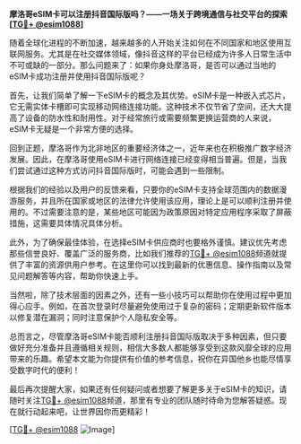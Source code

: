 **摩洛哥eSIM卡可以注册抖音国际版吗？——一场关于跨境通信与社交平台的探索[[TG💪+ @esim1088](https://t.me/s/esim1088)]**

随着全球化进程的不断加速，越来越多的人开始关注如何在不同国家和地区使用互联网服务。尤其是在社交媒体领域，像抖音这样的平台已经成为许多人日常生活中不可或缺的一部分。那么问题来了：如果你身处摩洛哥，是否可以通过当地的eSIM卡成功注册并使用抖音国际版呢？

首先，让我们简单了解一下eSIM卡的概念及其优势。eSIM卡是一种嵌入式芯片，它无需实体卡槽即可实现移动网络连接功能。这种技术不仅节省了空间，还大大提高了设备的防水性和耐用性。对于经常旅行或需要频繁更换运营商的人来说，eSIM卡无疑是一个非常方便的选择。

回到正题，摩洛哥作为北非地区的重要经济体之一，近年来也在积极推广数字经济发展。因此，在摩洛哥使用eSIM卡进行网络连接已经变得相当普遍。但是，当我们尝试通过这种方式访问抖音国际版时，可能会遇到一些限制。

根据我们的经验以及用户的反馈来看，只要你的eSIM卡支持全球范围内的数据漫游服务，并且所在国家或地区的法律允许使用该应用，理论上是可以顺利注册并使用的。不过需要注意的是，某些地区可能因为政策原因对特定应用程序采取了屏蔽措施，这需要具体情况具体分析。

此外，为了确保最佳体验，在选择eSIM卡供应商时也要格外谨慎。建议优先考虑那些信誉良好、覆盖广泛的服务商，比如我们推荐的[TG💪+ @esim1088](https://t.me/s/esim1088)频道就提供了丰富的资源供用户参考。在这里你可以找到最新的优惠信息、操作指南以及常见问题解答等内容，帮助你快速上手。

当然啦，除了技术层面的因素之外，还有一些小技巧可以帮助你在使用过程中更加得心应手。例如，在首次登录时尽量避免使用过于复杂的密码；定期更新软件版本以修复潜在漏洞；同时注意保护个人隐私安全等。

总而言之，尽管摩洛哥eSIM卡能否顺利注册抖音国际版取决于多种因素，但只要做好充分准备并且遵循相关规则，相信大多数人都能够享受到这款风靡全球的应用带来的乐趣。希望本文能为你提供有价值的参考信息，祝你在异国他乡也能尽情享受数字时代的便利！

最后再次提醒大家，如果还有任何疑问或者想要了解更多关于eSIM卡的知识，请随时关注[TG💪+ @esim1088](https://t.me/s/esim1088)频道，那里有专业的团队随时待命为您解答疑惑。现在就行动起来吧，让世界因你而更精彩！

[[TG💪+ @esim1088](https://t.me/s/esim1088) ![Image](https://i.postimg.cc/4NQfJmqS/Snipaste-2025-05-13-00-14-12.png)]